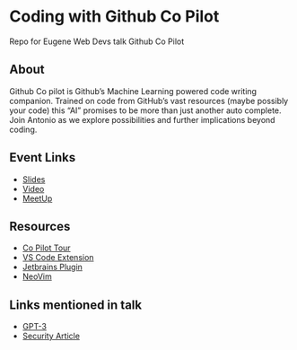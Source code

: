# Coding with Github Co Pilot
Repo for Eugene Web Devs talk Github Co Pilot

## About

Github Co pilot is Github’s Machine Learning powered code writing companion. Trained on code from GitHub’s vast resources (maybe possibly your code) this “AI” promises to be more than just another auto complete. Join Antonio as we explore possibilities and further implications beyond coding.

## Event Links

- [Slides]()
- [Video]()
- [MeetUp](https://www.meetup.com/eugenewebdevs/events/285087896/)

## Resources

- [Co Pilot Tour](https://copilot.github.com/)
- [VS Code Extension](https://marketplace.visualstudio.com/items?itemName=GitHub.copilot)
- [Jetbrains Plugin](https://plugins.jetbrains.com/plugin/17718-github-copilot)
- [NeoVim](https://github.com/github/copilot.vim#getting-started)

## Links mentioned in talk

- [GPT-3](https://openai.com/blog/gpt-3-apps/)
- [Security Article](https://www.toolbox.com/tech/security/news/40-of-code-produced-by-github-copilot-vulnerable-to-threats-research/)
